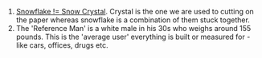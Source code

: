1. [Snowflake != Snow Crystal](https://www.npr.org/2023/12/25/1217356234/just-how-big-can-a-snowflake-get-it-depends-on-what-you-mean-by-snowflake). Crystal is the one we are used to cutting on the paper whereas snowflake is a combination of them stuck together.
2. The 'Reference Man' is a white male in his 30s who weighs around 155 pounds. This is the 'average user' everything is built or measured for - like cars, offices, drugs etc.
